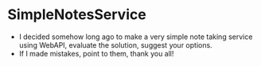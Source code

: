 # SimpleNotesService
 * I decided somehow long ago to make a very simple note taking service using WebAPI, evaluate the solution, suggest your options.
 * If I made mistakes, point to them, thank you all!
